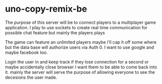 # uno-copy-remix-be

The purpose of this server will be to connect players to a multiplayer game application. I play to use  sockets to create real time communication for possible chat feature but mainly the players plays

The game can feature an unlimited players maybe i'll cap it off some where but the data base will authorize users via Auth 0. I want to use google and maybe facebook too. 

Login the user in and keep track if they lose connection for a second or maybe accidentally close browser I want them to be able to come back into it. mainly the server will serve the purpose of allowing everyone to see the decesions the user made. 